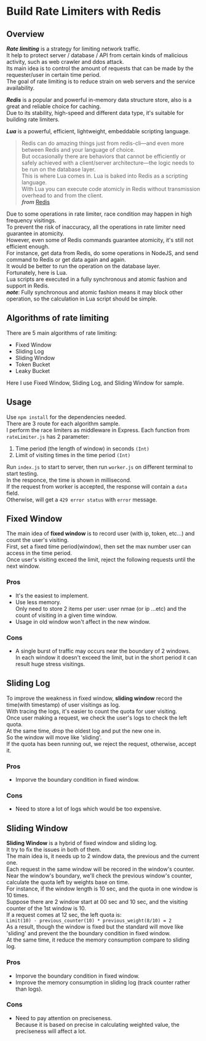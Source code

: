 # Build Rate Limiters with Redis
## Overview
***Rate limiting*** is a strategy for limiting network traffic.  
It help to protect server / database / API from certain kinds of malicious activity, such as web crawler and ddos attack.  
Its main idea is to control the amount of requests that can be made by the requester/user in certain time period.  
The goal of rate limiting is to reduce strain on web servers and the service availability.

***Redis*** is a popular and powerful in-memory data structure store, also is a great and reliable choice for caching.  
Due to its stability, high-speed and different data type, it's suitable for building rate limiters.

***Lua*** is a powerful, efficient, lightweight, embeddable scripting language.  

>Redis can do amazing things just from redis-cli—and even more between Redis and your language of choice.  
But occasionally there are behaviors that cannot be efficiently or safely achieved with a client/server architecture—the logic needs to be run on the database layer.  
This is where Lua comes in. Lua is baked into Redis as a scripting language.  
With Lua you can execute code atomicly in Redis without transmission overhead to and from the client.  
***from*** [Redis](https://redis.com/redis-best-practices/lua-helpers/)   

Due to some operations in rate limiter, race condition may happen in high frequency visitings.  
To prevent the risk of inaccuracy, all the operations in rate limiter need guarantee in atomicity.  
However, even some of Redis commands guarantee atomicity, it's still not efficient enough.  
For instance, get data from Redis, do some operations in NodeJS, and send command to Redis or get data again and again.  
It would be better to run the operation on the database layer.  
Fortunately, here is Lua.  
Lua scripts are executed in a fully synchronous and atomic fashion and support in Redis.  
***note***: Fully synchronous and atomic fashion means it may block other operation, so the calculation in Lua script should be simple.

## Algorithms of rate limiting
There are 5 main algorithms of rate limiting:
* Fixed Window
* Sliding Log
* Sliding Window
* Token Bucket
* Leaky Bucket  

Here I use Fixed Window,  Sliding Log, and  Sliding Window for sample.  

## Usage
Use ```npm install``` for the dependencies needed.  
There are 3 route for each algorithm sample.  
I perform the race limiters as middleware in Express. 
Each function from ```rateLimiter.js``` has 2 parameter:  
1. Time period (the length of window) in seconds ```(Int)``` 
1. Limit of visiting times in the time period ```(Int)```

Run ```index.js``` to start to server, then run ```worker.js``` on different terminal to start testing.  
In the responce, the time is shown in millisecond.  
If the request from worker is accepted, the response will contain a ```data``` field.  
Otherwise, will get a ```429 error status``` with ```error``` message. 

## Fixed Window
The main idea of **fixed window** is to record user (with ip, token, etc...) and count the user's visiting.  
First, set a fixed time period(window), then set the max number user can access in the time period.  
Once user's visiting exceed the limit, reject the following requests until the next window.  

### Pros  
* It's the easiest to implement.
* Use less memory.  
    Only need to store 2 items per user: user nmae (or ip ...etc) and the count of visiting in a given time window.  
* Usage in old window won't affect in the new window.  
    
### Cons
* A single burst of traffic may occurs near the boundary of 2 windows.  
    In each window it doesn't exceed the limit, but in the short period it can result huge stress visitings.  

## Sliding Log  
To improve the weakness in fixed window, **sliding window** record the time(with timestamp) of user visitings as log.  
With tracing the logs, it's easier to count the quota for user visiting.  
Once user making a request, we check the user's logs to check the left quota.  
At the same time, drop the oldest log and put the new one in.  
So the window will move like 'sliding'.  
If the quota has been running out, we reject the request, otherwise, accept it.  

### Pros  
* Imporve the boundary condition in fixed window.  

### Cons
* Need to store a lot of logs which would be too expensive.  

## Sliding Window
**Sliding Window** is a hybrid of fixed window and sliding log.  
It try to fix the issues in both of them.  
The main idea is, it needs up to 2 window data, the previous and the current one.  
Each request in the same window will be recored in the window's counter.  
Near the window's boundary, we'll check the previous window's counter, calculate the quota left by weights base on time.  
For instance, if the window length is 10 sec, and the quota in one window is 10 times.  
Suppose there are 2 window start at 00 sec and 10 sec, and the visiting counter of the 1st window is 10.  
If a request comes at 12 sec, the left quota is:  
```Limit(10) - previous_counter(10) * previous_weight(8/10) = 2```  
As a result, though the window is fixed but the standard will move like 'sliding' and prevent the the boundary condition in fixed window.  
At the same time, it reduce the memory consumption compare to sliding log.  

### Pros  
* Imporve the boundary condition in fixed window.  
* Improve the memory consumption in sliding log (track counter rather than logs).

### Cons
* Need to pay attention on preciseness.  
    Because it is based on precise in calculating weighted value, the preciseness will affect a lot.  